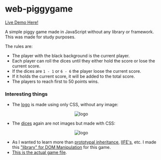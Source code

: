 # web-piggygame

[Live Demo Here!](https://space-hound.github.io/web-piggygame/)

A simple piggy game made in JavaScript without any library or framework. This was made for study purposes.

The rules are:
 - The player with the black background is the current player.
 - Each player can roll the dices until they either hold the score or lose the current score.
 - If the dices are `1 - 1` or `6 - 6` the player loose the current score.
 - If it holds the current score, it will be added to the total score.
 - The players to reach first to 50 points wins.

### Interesting things

 - The [logo](https://github.com/space-hound/web-piggygame/blob/master/css/logo.css) is made using only CSS, without any image:

<p align="center">
	<img src="https://i.imgur.com/QkW0nDr.png" alt="logo">
</p>

 - The [dices](https://github.com/space-hound/web-piggygame/blob/master/css/dices.css) again are not images but made with CSS: 
 
<p align="center">
	<img src="https://i.imgur.com/ORjhavi.png" alt="logo">
</p>

 - As I wanted to learn more than [prototypal inheritance](https://developer.mozilla.org/en-US/docs/Web/JavaScript/Inheritance_and_the_prototype_chain), [IIFE's](https://medium.com/javascript-in-plain-english/https-medium-com-javascript-in-plain-english-stop-feeling-iffy-about-using-an-iife-7b0292aba174), etc. I made this ["library" for DOM Manipulation](https://github.com/space-hound/web-piggygame/blob/master/js/sQ.js) for this game.
 - [This is the actual game file](https://github.com/space-hound/web-piggygame/blob/master/js/pig.js).